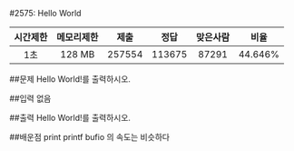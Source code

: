 #2575: Hello World 

| 시간제한 | 메모리제한 | 제출 |  정답 | 맞은사람 |  비율 |
|:---:|:---:|:---:|:---:|:---:|:---:|
| 1초 | 128 MB | 257554 | 113675 | 87291 | 44.646% |


##문제
Hello World!를 출력하시오.

##입력
없음

##출력
Hello World!를 출력하시오.

##배운점
print printf bufio 의 속도는 비슷하다